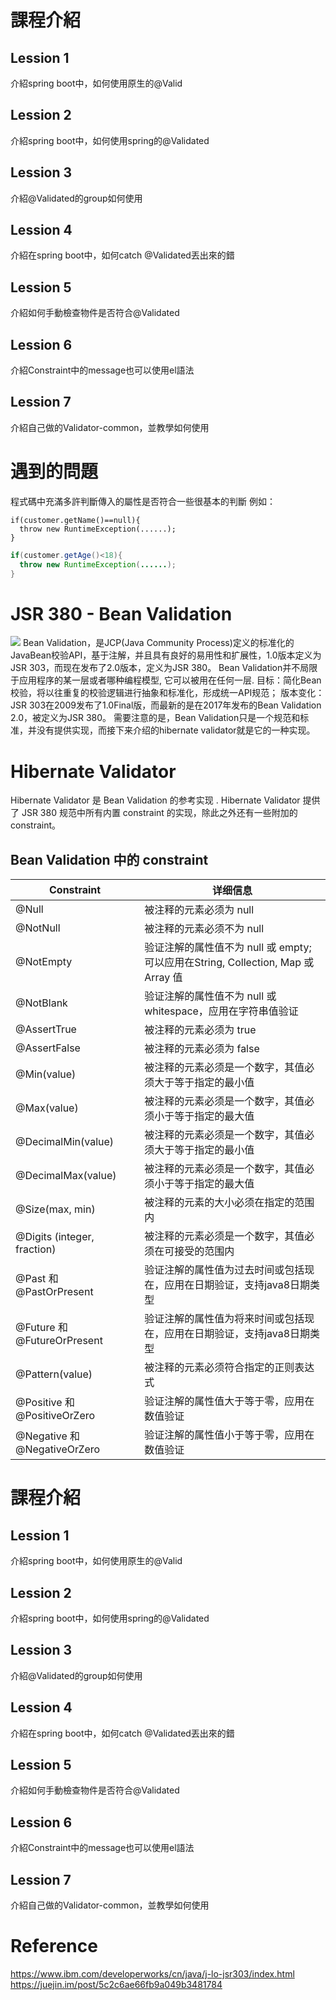 # 課程介紹
## Lession 1
介紹spring boot中，如何使用原生的@Valid
## Lession 2
介紹spring boot中，如何使用spring的@Validated
## Lession 3
介紹@Validated的group如何使用
## Lession 4
介紹在spring boot中，如何catch @Validated丟出來的錯
## Lession 5
介紹如何手動檢查物件是否符合@Validated
## Lession 6
介紹Constraint中的message也可以使用el語法
## Lession 7
介紹自己做的Validator-common，並教學如何使用

# 遇到的問題
程式碼中充滿多許判斷傳入的屬性是否符合一些很基本的判斷
例如：

```
if(customer.getName()==null){
  throw new RuntimeException(......);
}
```

```java
if(customer.getAge()<18){
  throw new RuntimeException(......);
}
```

# JSR 380 - Bean Validation
![](http://www.belonk.com/attachment/20181009/e26d95cbac66432eb4ccb597c9589e1c.png)
Bean Validation，是JCP(Java Community Process)定义的标准化的JavaBean校验API，基于注解，并且具有良好的易用性和扩展性，1.0版本定义为JSR 303，而现在发布了2.0版本，定义为JSR 380。
Bean Validation并不局限于应用程序的某一层或者哪种编程模型, 它可以被用在任何一层.
目标：简化Bean校验，将以往重复的校验逻辑进行抽象和标准化，形成统一API规范；
版本变化：JSR 303在2009发布了1.0Final版，而最新的是在2017年发布的Bean Validation 2.0，被定义为JSR 380。
需要注意的是，Bean Validation只是一个规范和标准，并没有提供实现，而接下来介绍的hibernate validator就是它的一种实现。


# Hibernate Validator
Hibernate Validator 是 Bean Validation 的参考实现 . Hibernate Validator 提供了 JSR 380 规范中所有内置 constraint 的实现，除此之外还有一些附加的 constraint。
## Bean Validation 中的 constraint
Constraint|详细信息
----------|----------
@Null|	被注释的元素必须为 null
@NotNull	| 被注释的元素必须不为 null
@NotEmpty |	验证注解的属性值不为 null 或 empty; 可以应用在String, Collection, Map 或 Array 值 
@NotBlank	| 验证注解的属性值不为 null 或 whitespace，应用在字符串值验证
@AssertTrue	| 被注释的元素必须为 true
@AssertFalse	| 被注释的元素必须为 false
@Min(value)	| 被注释的元素必须是一个数字，其值必须大于等于指定的最小值
@Max(value)	| 被注释的元素必须是一个数字，其值必须小于等于指定的最大值
@DecimalMin(value)	| 被注释的元素必须是一个数字，其值必须大于等于指定的最小值
@DecimalMax(value)	| 被注释的元素必须是一个数字，其值必须小于等于指定的最大值
@Size(max, min)	| 被注释的元素的大小必须在指定的范围内
@Digits (integer, fraction)	| 被注释的元素必须是一个数字，其值必须在可接受的范围内
@Past 和 @PastOrPresent | 验证注解的属性值为过去时间或包括现在，应用在日期验证，支持java8日期类型 
@Future 和 @FutureOrPresent | 验证注解的属性值为将来时间或包括现在，应用在日期验证，支持java8日期类型
@Pattern(value)	| 被注释的元素必须符合指定的正则表达式
@Positive 和 @PositiveOrZero | 验证注解的属性值大于等于零，应用在数值验证 
@Negative 和 @NegativeOrZero | 验证注解的属性值小于等于零，应用在数值验证

# 課程介紹
## Lession 1
介紹spring boot中，如何使用原生的@Valid
## Lession 2
介紹spring boot中，如何使用spring的@Validated
## Lession 3
介紹@Validated的group如何使用
## Lession 4
介紹在spring boot中，如何catch @Validated丟出來的錯
## Lession 5
介紹如何手動檢查物件是否符合@Validated
## Lession 6
介紹Constraint中的message也可以使用el語法
## Lession 7
介紹自己做的Validator-common，並教學如何使用



# Reference
https://www.ibm.com/developerworks/cn/java/j-lo-jsr303/index.html
https://juejin.im/post/5c2c6ae66fb9a049b3481784
